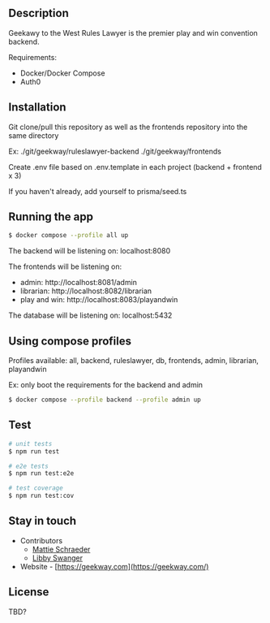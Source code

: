 ## Description

Geekawy to the West Rules Lawyer is the premier play and win convention backend.

Requirements:

- Docker/Docker Compose
- Auth0

## Installation

Git clone/pull this repository as well as the frontends repository into the same directory

Ex: ./git/geekway/ruleslawyer-backend
./git/geekway/frontends

Create .env file based on .env.template in each project (backend + frontend x 3)

If you haven't already, add yourself to prisma/seed.ts

## Running the app

```bash
$ docker compose --profile all up
```

The backend will be listening on: localhost:8080

The frontends will be listening on:

- admin: http://localhost:8081/admin
- librarian: http://localhost:8082/librarian
- play and win: http://localhost:8083/playandwin

The database will be listening on: localhost:5432

## Using compose profiles

Profiles available: all, backend, ruleslawyer, db, frontends, admin, librarian, playandwin

Ex: only boot the requirements for the backend and admin

```bash
$ docker compose --profile backend --profile admin up
```

## Test

```bash
# unit tests
$ npm run test

# e2e tests
$ npm run test:e2e

# test coverage
$ npm run test:cov
```

## Stay in touch

- Contributors
  - [Mattie Schraeder](mailto:mattie@geekway.com)
  - [Libby Swanger](mailto:libby.swanger@gmail.com)
- Website - [https://geekway.com](https://geekway.com/)

## License

TBD?
